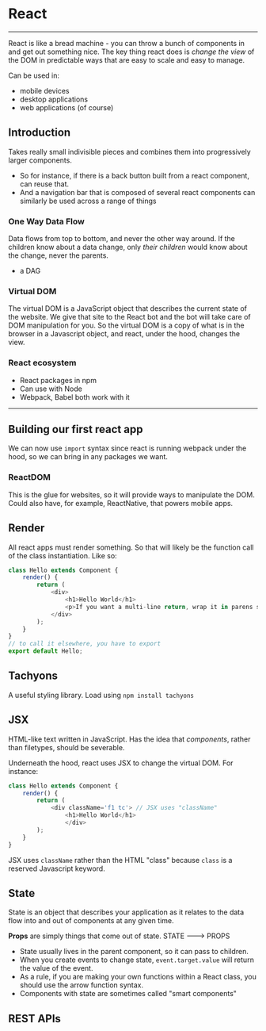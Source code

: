 # React
---
React is like a bread machine - you can throw a bunch of components in and get out something nice.
The key thing react does is *change the view* of the DOM in predictable ways that are easy to scale and easy to manage.

Can be used in:
- mobile devices
- desktop applications
- web applications (of course)

## Introduction
Takes really small indivisible pieces and combines them into progressively larger components.
- So for instance, if there is a back button built from a react component, can reuse that.
- And a navigation bar that is composed of several react components can similarly be used across a range of things

### One Way Data Flow
Data flows from top to bottom, and never the other way around. If the children know about a data change, only *their children* would know about the change, never the parents.
- a DAG

### Virtual DOM
The virtual DOM is a JavaScript object that describes the current state of the website. We give that site to the React bot and the bot will take care of DOM manipulation for you. So the virtual DOM is a copy of what is in the browser in a Javascript object, and react, under the hood, changes the view.

### React ecosystem
- React packages in npm
- Can use with Node
- Webpack, Babel both work with it

---
## Building our first react app
We can now use `import` syntax since react is running webpack under the hood, so we can bring in any packages we want.

### ReactDOM
This is the glue for websites, so it will provide ways to manipulate the DOM. Could also have, for example, ReactNative, that powers mobile apps.

## Render
All react apps must render something. So that will likely be the function call of the class instantiation. Like so:
```JavaScript
class Hello extends Component {
    render() {
        return (
            <div>
                <h1>Hello World</h1>
                <p>If you want a multi-line return, wrap it in parens so the whole expression is evaluated.</p>
            </div>
        );
    }
}
// to call it elsewhere, you have to export
export default Hello;
```

## Tachyons
A useful styling library.
Load using `npm install tachyons`

## JSX
HTML-like text written in JavaScript. Has the idea that *components*, rather than filetypes, should be severable.

Underneath the hood, react uses JSX to change the virtual DOM. For instance:
```js
class Hello extends Component {
    render() {
        return (
            <div className='f1 tc'> // JSX uses "className"
                <h1>Hello World</h1>
                </div>
        );
    }
}
```
JSX uses `className` rather than the HTML "class" because `class` is a reserved Javascript keyword.

## State
State is an object that describes your application as it relates to the data flow into and out of components at any given time.

**Props** are simply things that come out of state.
    STATE ---> PROPS

- State usually lives in the parent component, so it can pass to children.
- When you create events to change state, `event.target.value` will return the value of the event.
- As a rule, if you are making your own functions within a React class, you should use the arrow function syntax.
- Components with state are sometimes called "smart components"

## REST APIs
